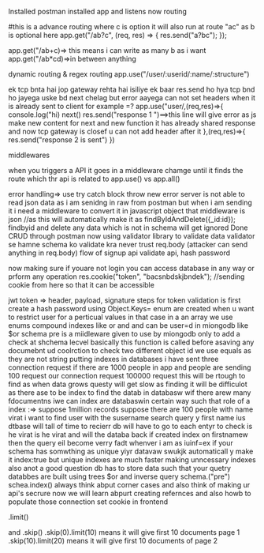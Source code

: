 Installed postman installed app and listens now routing

#this is a advance routing where c is option it will also run at route "ac" as b is optional here
app.get("/ab?c", (req, res) => {
res.send("a?bc");
});

app.get("/ab+c)=> this means i can write as many b as i want
app.get("/ab\*cd)=>in between anything

dynamic routing & regex routing
app.use("/user/:userid/:name/:structure")

ek tcp bnta hai jop gateway rehta hai isiliye ek baar res.send ho hya tcp bnd ho jayega uske bd next chelag but error aayega can not set headers when it is already sent to client for example =?
app.use("user/,(req,res)=>{
console.log("hi)
next()
res.send("response 1 ")==>this line will give error as js make new content for next and new function it has already shared response and now tcp gateway is closef u can not add header after it
},(req,res)=>{
res.send("response 2 is sent")
})

middlewares

when you triggers a API it goes in a middleware chamge until it finds the route which thr api is related to
app.use() vs app.all()

error handling=> use try catch block
throw new error
server is not able to read json data as i am senidng in raw from postman but when i am sending it i need a middleware to convert it in javascript object
that middleware is json
//as this will automatically make it as findByIdAndDelete({\_id:id}); findbyid and delete
any data which is not in schema will get ignored
Done CRUD through postman
now using validator library to validate data
validator se hamne schema ko validate kra
never trust req.body (attacker can send anything in req.body)
flow of signup api
validate api, hash password

now making sure if youare not login you can access database in any way or prform any operation
res.cookie("token", "bacsnbdskjbndek"); //sending cookie from here so that it can be accessible

jwt token => header, payload, signature
steps for token validation is first create a hash password using
Object.Keys=
enum are created when u want to restrict user for a perticual values
in that case in a an array we use enums
compound indexes like or and and can be user=d in miongodb
like $or
schema pre is a miidleware given to use by miongodb only to add a check at shchema lecvel basically this function is called before asaving any documebnt ud coolrction
to check two different object id we use equals as they are not string
putting indexes in databases i have sent three connection request if there are 1000 people in app and people are sending 100 request our connection request 100000 request this will be rtough to find as when data grows questy will get slow as finding it will be difficulot as there ase to be index to find the datab in databasw wif there arew many fdocumentns
iwe can index are databaswin certain way such that role of a index :=>
suppose 1million records suppose there are 100 people with name virat i want to find user with the susername search query y first name ius dtbase will tall of time to recierr db will have to go to each entyr to check is he virat is he virat and will the databa back
if created index on firstnamew then the query eil become verry fadt whenver i am as iuinf=ex
if your schema has somwthing as unique yiyr datavaw swukjk automaticall y make it index:true
but unique indexes are much faster
making unncessary indexes also anot a good question db has to store data such that your quetry 
databbes are built using trees
$or and inverse query
schema.("pre")
schea.index()
always think abput corner cases and also think of making ur api's secrure now we will learn abpurt creating refernces and also howb to populate those connection
set cookie in frontend

.limit()

and .skip()
.skip(0).limit(10) means it will give first 10 documents page 1
.skip(10).limit(20) means it will give first 10 documents of page 2
